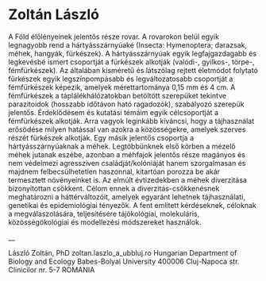 # **Zoltán László**

A Föld élőlényeinek jelentős része rovar. A rovarokon belül egyik legnagyobb rend a hártyásszárnyúaké (Insecta: Hymenoptera; darazsak, méhek, hangyák, fürkészek). A hártyásszárnyúak egyik legfajgazdagabb és legkevésbé ismert csoportját a fürkészek alkotják (valódi-, gyilkos-, törpe-, fémfürkészek). Az általában kisméretű és látszólag rejtett életmódot folytató fürkészek egyik legszínpompásabb és legváltozatosabb csoportját a fémfürkészek képezik, amelyek mérettartománya 0,15 mm és 4 cm. A fémfürkészek a táplálékhálózatokban betöltött szerepüket tekintve parazitoidok (hosszabb időtávon ható ragadozók), szabályozó szerepük jelentős. Érdeklődésem és kutatási témáim egyik célcsoportját a fémfürkészek alkotják. Arra vagyok leginkább kíváncsi, hogy a tájhasználat erősödése milyen hatással van azokra a közösségekre, amelyek szerves részét fürkészek alkotják.
Egy másik jelentős csoportja a hártyásszárnyúaknak a méhek. Legtöbbünknek első körben a mézelő méhek jutanak eszébe, azonban a méhfajok jelentős része magányos és nem védelmezi agresszíven családját/kolóniáját hanem szorgalmasan és majdnem felbecsülhetetlen haszonnal, kitartóan porozza be akár termesztett növényeinket is. Az elmúlt évtizedekben a méhek diverzitása bizonyítottan csökkent. Célom ennek a diverzitás-csökkenésnek meghatározni a háttérváltozóit, amelyek egyaránt lehetnek tájhasználati, genetikai és epidemiológiai tényezők.
A fent említett kérdéseknek, céloknak a megválaszolására, teljesítésére tájökológiai, molekuláris, közösségökológiai és modellezési módszereket használok.

__

László Zoltán, PhD
zoltan.laszlo_a_ubbluj.ro
Hungarian Department of Biology and Ecology
Babes-Bolyai University
400006 Cluj-Napoca
str. Clinicilor nr. 5-7
ROMANIA
